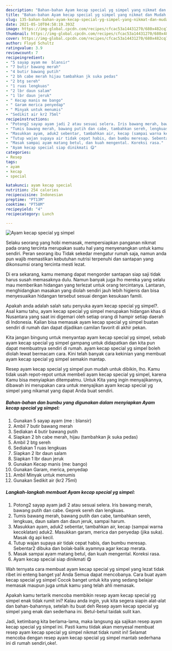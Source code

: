 ```yaml
---
description: "Bahan-bahan Ayam kecap special yg simpel yang nikmat dan Mudah Dibuat"
title: "Bahan-bahan Ayam kecap special yg simpel yang nikmat dan Mudah Dibuat"
slug: 135-bahan-bahan-ayam-kecap-special-yg-simpel-yang-nikmat-dan-mudah-dibuat
date: 2021-05-10T04:58:19.393Z
image: https://img-global.cpcdn.com/recipes/cfcac53a14431270/680x482cq70/ayam-kecap-special-yg-simpel-foto-resep-utama.jpg
thumbnail: https://img-global.cpcdn.com/recipes/cfcac53a14431270/680x482cq70/ayam-kecap-special-yg-simpel-foto-resep-utama.jpg
cover: https://img-global.cpcdn.com/recipes/cfcac53a14431270/680x482cq70/ayam-kecap-special-yg-simpel-foto-resep-utama.jpg
author: Floyd Schultz
ratingvalue: 3.9
reviewcount: 7
recipeingredient:
- "5 sayap ayam me  blansir"
- "7 butir bawang merah"
- "4 butir bawang putih"
- "2 bh cabe merah hijau tambahkan jk suka pedas"
- "2 btg sereh"
- "1 ruas lengkuas"
- "2 lbr daun salam"
- "1 lbr daun jeruk"
- " Kecap manis me bango"
- " Garam merica penyedap"
- " Minyak untuk menumis"
- "Sedikit air kr2 75ml"
recipeinstructions:
- "Potong2 sayap ayam jadi 2 atau sesuai selera. Iris bawang merah, bawang putih dan cabe. Geprek sereh dan lengkuas."
- "Tumis bawang merah, bawang putih dan cabe, tambahkan sereh, lengkuas, daun salam dan daun jeruk, sampai harum."
- "Masukkan ayam, aduk2 sebentar, tambahkan air, kecap (sampai warna kecoklatan) aduk2. Masukkan garam, merica dan penyedap (jika suka). Masak dg api kecil."
- "Tutup wajan supaya air tidak cepat habis, dan bumbu meresap. Sebentar2 dibuka dan bolak-balik ayamnya agar kecap merata."
- "Masak sampai ayam matang betul, dan kuah mengental. Koreksi rasa."
- "Ayam kecap special siap dinikmati 😋"
categories:
- Resep
tags:
- ayam
- kecap
- special

katakunci: ayam kecap special 
nutrition: 254 calories
recipecuisine: Indonesian
preptime: "PT13M"
cooktime: "PT58M"
recipeyield: "4"
recipecategory: Lunch

---
```



![Ayam kecap special yg simpel](https://img-global.cpcdn.com/recipes/cfcac53a14431270/680x482cq70/ayam-kecap-special-yg-simpel-foto-resep-utama.jpg)

Selaku seorang yang hobi memasak, mempersiapkan panganan nikmat pada orang tercinta merupakan suatu hal yang menyenangkan untuk kamu sendiri. Peran seorang ibu Tidak sekedar mengatur rumah saja, namun anda pun wajib memastikan kebutuhan nutrisi terpenuhi dan santapan yang dikonsumsi orang tercinta mesti lezat.

Di era  sekarang, kamu memang dapat mengorder santapan siap saji tidak harus susah memasaknya dulu. Namun banyak juga lho mereka yang selalu mau memberikan hidangan yang terlezat untuk orang tercintanya. Lantaran, menghidangkan masakan yang diolah sendiri jauh lebih higienis dan bisa menyesuaikan hidangan tersebut sesuai dengan kesukaan famili. 



Apakah anda adalah salah satu penyuka ayam kecap special yg simpel?. Asal kamu tahu, ayam kecap special yg simpel merupakan hidangan khas di Nusantara yang saat ini digemari oleh setiap orang di hampir setiap daerah di Indonesia. Kalian bisa memasak ayam kecap special yg simpel buatan sendiri di rumah dan dapat dijadikan camilan favorit di akhir pekan.

Kita jangan bingung untuk menyantap ayam kecap special yg simpel, sebab ayam kecap special yg simpel gampang untuk didapatkan dan kita pun dapat membuatnya sendiri di rumah. ayam kecap special yg simpel boleh diolah lewat bermacam cara. Kini telah banyak cara kekinian yang membuat ayam kecap special yg simpel semakin mantap.

Resep ayam kecap special yg simpel pun mudah untuk dibikin, lho. Kamu tidak usah repot-repot untuk membeli ayam kecap special yg simpel, karena Kamu bisa menyiapkan ditempatmu. Untuk Kita yang ingin menyajikannya, dibawah ini merupakan cara untuk menyajikan ayam kecap special yg simpel yang nikamat yang dapat Anda buat sendiri.

<!--inarticleads1-->

##### Bahan-bahan dan bumbu yang digunakan dalam menyiapkan Ayam kecap special yg simpel:

1. Gunakan 5 sayap ayam (me : blansir)
1. Ambil 7 butir bawang merah
1. Sediakan 4 butir bawang putih
1. Siapkan 2 bh cabe merah, hijau (tambahkan jk suka pedas)
1. Ambil 2 btg sereh
1. Sediakan 1 ruas lengkuas
1. Siapkan 2 lbr daun salam
1. Siapkan 1 lbr daun jeruk
1. Gunakan  Kecap manis (me: bango)
1. Gunakan  Garam, merica, penyedap
1. Ambil  Minyak untuk menumis
1. Gunakan Sedikit air (kr2 75ml)




<!--inarticleads2-->

##### Langkah-langkah membuat Ayam kecap special yg simpel:

1. Potong2 sayap ayam jadi 2 atau sesuai selera. Iris bawang merah, bawang putih dan cabe. Geprek sereh dan lengkuas.
1. Tumis bawang merah, bawang putih dan cabe, tambahkan sereh, lengkuas, daun salam dan daun jeruk, sampai harum.
1. Masukkan ayam, aduk2 sebentar, tambahkan air, kecap (sampai warna kecoklatan) aduk2. Masukkan garam, merica dan penyedap (jika suka). Masak dg api kecil.
1. Tutup wajan supaya air tidak cepat habis, dan bumbu meresap. Sebentar2 dibuka dan bolak-balik ayamnya agar kecap merata.
1. Masak sampai ayam matang betul, dan kuah mengental. Koreksi rasa.
1. Ayam kecap special siap dinikmati 😋




Wah ternyata cara membuat ayam kecap special yg simpel yang lezat tidak ribet ini enteng banget ya! Anda Semua dapat mencobanya. Cara buat ayam kecap special yg simpel Cocok banget untuk kita yang sedang belajar memasak maupun juga untuk kamu yang telah ahli memasak.

Apakah kamu tertarik mencoba membikin resep ayam kecap special yg simpel enak tidak rumit ini? Kalau anda ingin, yuk kita segera siapin alat-alat dan bahan-bahannya, setelah itu buat deh Resep ayam kecap special yg simpel yang enak dan sederhana ini. Betul-betul taidak sulit kan. 

Jadi, ketimbang kita berlama-lama, maka langsung aja sajikan resep ayam kecap special yg simpel ini. Pasti kamu tiidak akan menyesal membuat resep ayam kecap special yg simpel nikmat tidak rumit ini! Selamat mencoba dengan resep ayam kecap special yg simpel mantab sederhana ini di rumah sendiri,oke!.

